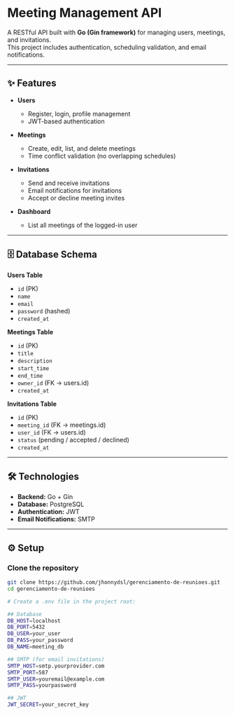 # Meeting Management API

A RESTful API built with **Go (Gin framework)** for managing users, meetings, and invitations.  
This project includes authentication, scheduling validation, and email notifications.

---

## ✨ Features

- **Users**

  - Register, login, profile management
  - JWT-based authentication

- **Meetings**

  - Create, edit, list, and delete meetings
  - Time conflict validation (no overlapping schedules)

- **Invitations**

  - Send and receive invitations
  - Email notifications for invitations
  - Accept or decline meeting invites

- **Dashboard**
  - List all meetings of the logged-in user

---

## 🗄️ Database Schema

**Users Table**

- `id` (PK)
- `name`
- `email`
- `password` (hashed)
- `created_at`

**Meetings Table**

- `id` (PK)
- `title`
- `description`
- `start_time`
- `end_time`
- `owner_id` (FK → users.id)
- `created_at`

**Invitations Table**

- `id` (PK)
- `meeting_id` (FK → meetings.id)
- `user_id` (FK → users.id)
- `status` (pending / accepted / declined)
- `created_at`

---

## 🛠️ Technologies

- **Backend:** Go + Gin
- **Database:** PostgreSQL
- **Authentication:** JWT
- **Email Notifications:** SMTP

---

## ⚙️ Setup

### Clone the repository

```bash
git clone https://github.com/jhonnydsl/gerenciamento-de-reunioes.git
cd gerenciamento-de-reunioes

# Create a .env file in the project root:

## Database
DB_HOST=localhost
DB_PORT=5432
DB_USER=your_user
DB_PASS=your_password
DB_NAME=meeting_db

## SMTP (for email invitations)
SMTP_HOST=smtp.yourprovider.com
SMTP_PORT=587
SMTP_USER=youremail@example.com
SMTP_PASS=yourpassword

## JWT
JWT_SECRET=your_secret_key
```
